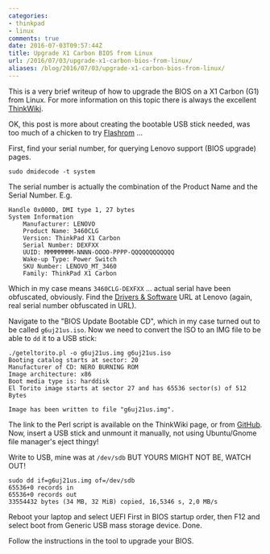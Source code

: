 ```yaml
---
categories:
- thinkpad
- linux
comments: true
date: 2016-07-03T09:57:44Z
title: Upgrade X1 Carbon BIOS from Linux
url: /2016/07/03/upgrade-x1-carbon-bios-from-linux/
aliases: /blog/2016/07/03/upgrade-x1-carbon-bios-from-linux/
---
```


This is a very brief writeup of how to upgrade the BIOS on a X1 Carbon
(G1) from Linux.  For more information on this topic there is always the
excellent [ThinkWiki](http://www.thinkwiki.org/wiki/BIOS_Upgrade).

OK, this post is more about creating the bootable USB stick needed, was
too much of a chicken to try [Flashrom](https://www.flashrom.org/Flashrom) ...

<!--more-->

First, find your serial number, for querying Lenovo support (BIOS
upgrade) pages.

    sudo dmidecode -t system

The serial number is actually the combination of the Product Name and
the Serial Number.  E.g.

    Handle 0x000D, DMI type 1, 27 bytes
    System Information
    	Manufacturer: LENOVO
    	Product Name: 3460CLG
    	Version: ThinkPad X1 Carbon
    	Serial Number: DEXFXX
    	UUID: MMMMMMMM-NNNN-OOOO-PPPP-QQQQQQQQQQQQ
    	Wake-up Type: Power Switch
    	SKU Number: LENOVO_MT_3460
    	Family: ThinkPad X1 Carbon

Which in my case means `3460CLG-DEXFXX` ... actual serial have been
obfuscated, obviously.  Find the [Drivers & Software][Lenovo] URL at
Lenovo (again, real serial number obfuscated in URL).

Navigate to the "BIOS Update Bootable CD", which in my case turned out
to be called `g6uj21us.iso`.  Now we need to convert the ISO to an IMG
file to be able to `dd` it to a USB stick:

    ./geteltorito.pl -o g6uj21us.img g6uj21us.iso
    Booting catalog starts at sector: 20 
    Manufacturer of CD: NERO BURNING ROM
    Image architecture: x86
    Boot media type is: harddisk
    El Torito image starts at sector 27 and has 65536 sector(s) of 512 Bytes
    
    Image has been written to file "g6uj21us.img".

The link to the Perl script is available on the ThinkWiki page, or from
[GitHub](https://github.com/ksergey/thinkpad/blob/master/geteltorito.pl).
Now, insert a USB stick and unmount it manually, not using Ubuntu/Gnome
file manager's eject thingy!

Write to USB, mine was at `/dev/sdb` BUT YOURS MIGHT NOT BE, WATCH OUT!

    sudo dd if=g6uj21us.img of=/dev/sdb
    65536+0 records in
    65536+0 records out
    33554432 bytes (34 MB, 32 MiB) copied, 16,5346 s, 2,0 MB/s

Reboot your laptop and select UEFI First in BIOS startup order, then F12
and select boot from Generic USB mass storage device.  Done.

Follow the instructions in the tool to upgrade your BIOS.

[Lenovo]: http://support.lenovo.com/se/en/products/Laptops-and-netbooks/ThinkPad-X-Series-laptops/ThinkPad-X1-Carbon-Type-34xx/3460/CLG-DEXFXX


<!--
  -- Local Variables:
  -- mode: markdown
  -- End:
  -->
